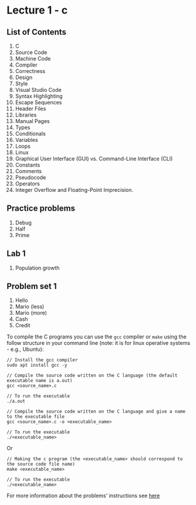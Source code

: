 # Lecture 1 -  c

## List of Contents

1. C
2. Source Code
3. Machine Code
4. Compiler
5. Correctness
6. Design
7. Style
8. Visual Studio Code
9. Syntax Highlighting
10. Escape Sequences
11. Header Files 
12. Libraries
13. Manual Pages
14. Types
15. Conditionals
16. Variables
17. Loops
18. Linux
19. Graphical User Interface (GUI) vs. Command-Line Interface (CLI)
20. Constants
21. Comments
22. Pseudocode
23. Operators
24. Integer Overflow and Floating-Point Imprecision.

## Practice problems

1. Debug
2. Half
3. Prime 

## Lab 1

1. Population growth
   
## Problem set 1

1. Hello
2. Mario (less)
3. Mario (more)
4. Cash
5. Credit

To compile the C programs you can use the `gcc` compiler or `make` using the follow structure in your command line (note: it is for linux operative systems - e.g., Ubuntu):

~~~
// Install the gcc compiler
sudo apt install gcc -y

// Compile the source code written on the C language (the default executable name is a.out)
gcc <source_name>.c 

// To run the executable
./a.out

// Compile the source code written on the C language and give a name to the executable file
gcc <source_name>.c -o <executable_name>

// To run the executable
./<executable_name>
~~~

Or

~~~
// Making the c program (the <executable_name> should correspond to the source code file name)
make <executable_name>

// To run the executable
./<executable_name>
~~~

For more information about the problems' instructions see [here](https://cs50.harvard.edu/c/2023/weeks/1)